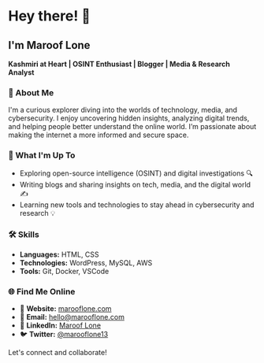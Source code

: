 # Hey there! 👋

## I'm Maroof Lone

**Kashmiri at Heart | OSINT Enthusiast | Blogger | Media & Research Analyst**  
### 🚀 About Me

I'm a curious explorer diving into the worlds of technology, media, and cybersecurity. I enjoy uncovering hidden insights, analyzing digital trends, and helping people better understand the online world. I’m passionate about making the internet a more informed and secure space.

### 🎯 What I'm Up To

- Exploring open-source intelligence (OSINT) and digital investigations 🔍  
- Writing blogs and sharing insights on tech, media, and the digital world ✍️  
- Learning new tools and technologies to stay ahead in cybersecurity and research 💡  

### 🛠️ Skills

- **Languages:** HTML, CSS  
- **Technologies:** WordPress, MySQL, AWS  
- **Tools:** Git, Docker, VSCode  

### 🌐 Find Me Online

- 🔗 **Website:** [marooflone.com](https://www.marooflone.com)  
- 📩 **Email:** [hello@marooflone.com](mailto:hello@marooflone.com)  
- 💼 **LinkedIn:** [Maroof Lone](https://www.linkedin.com/in/marooflone13)  
- 🐦 **Twitter:** [@marooflone13](https://twitter.com/marooflone13)  

Let's connect and collaborate!
